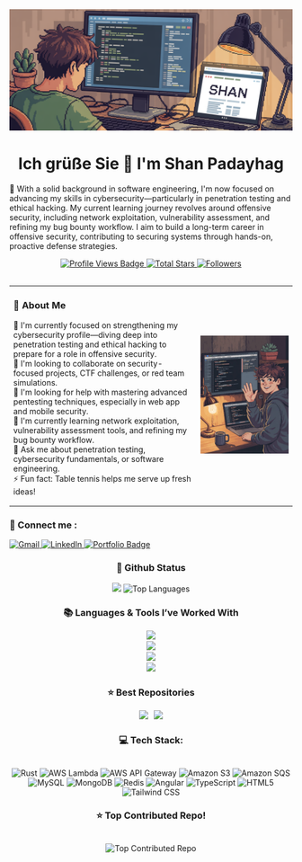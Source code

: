 <div>
  <img src="master-head.png" alt="Master Head" style="width:auto; height:auto" />
</div>

<h1 align="center">Ich grüße Sie 🙏 I'm Shan Padayhag</h1>

<p align="left">🌟 With a solid background in software engineering, I'm now focused on advancing my skills in cybersecurity—particularly in penetration testing and ethical hacking. My current learning journey revolves around offensive security, including network exploitation, vulnerability assessment, and refining my bug bounty workflow. I aim to build a long-term career in offensive security, contributing to securing systems through hands-on, proactive defense strategies.</p>

<div align="center">
  <a href="https://github.com/shanpadayhag" target="_blank">
    <img src="https://komarev.com/ghpvc/?username=shanpadayhag&label=Profile%20views&color=5e81ac&style=for-the-badge" alt="Profile Views Badge" />
  </a>

  <a href="https://github.com/shanpadayhag?tab=repositories&sort=stargazers" target="_blank">
    <img alt="Total Stars" title="Total stars on GitHub"
       src="https://img.shields.io/github/stars/shanpadayhag?style=for-the-badge&label=Stars&color=bf616a&logo=github" />
  </a>

  <a href="https://github.com/shanpadayhag?tab=followers" target="_blank">
    <img alt="Followers" title="Follow me on GitHub"
       src="https://img.shields.io/github/followers/shanpadayhag?style=for-the-badge&label=Followers&color=5e81ac&logo=github" />
  </a>
</div>

<br />

<table width="100%">
  <tr>
    <td align="left" valign="middle" width="66%">
      <h3>💫 About Me</h3>
      <p>🔐 I'm currently focused on strengthening my cybersecurity profile—diving deep into penetration testing and ethical hacking to prepare for a role in offensive security.<br>🤝 I'm looking to collaborate on security-focused projects, CTF challenges, or red team simulations.<br>🧠 I'm looking for help with mastering advanced pentesting techniques, especially in web app and mobile security.<br>🌱 I'm currently learning network exploitation, vulnerability assessment tools, and refining my bug bounty workflow.<br>💬 Ask me about penetration testing, cybersecurity fundamentals, or software engineering.<br>⚡️ Fun fact: Table tennis helps me serve up fresh ideas!</p>
    </td>
    <td align="right" valign="middle" width="34%">
      <img alt="coding-gif" width="450" src="introduction.jpeg">
    </td>
  </tr>
</table>

<div align="left">
  <h3>🧲 Connect me :</h3>
  <a href="mailto:shanpadayhag@gmail.com">
    <img width="60px" src="https://play-lh.googleusercontent.com/MaRCSacmqLlbSST5m_sJUb_tE9pTresHYgwpd4gInpcj_NVGbjLCnTe96Yx5zz893bA=w480-h960" alt="Gmail" />
  </a>

  <a href="https://www.linkedin.com/in/shanpadayhag" target="_blank">
    <img width="60px" src="https://cdn-icons-png.freepik.com/256/2496/2496097.png?semt=ais_hybrid" alt="LinkedIn" />
  </a>

  <a href="https://shanpadayhag.github.io/" target="_blank">
    <img width="60px" src="https://is1-ssl.mzstatic.com/image/thumb/Purple221/v4/64/a8/f0/64a8f040-e207-e01a-f2e3-2e5d75c68447/AppIcon-1x_U007emarketing-0-11-0-85-220-0.png/350x350.png?" alt="Portfolio Badge">
  </a>
</div>

<h3 align="center">🌱 Github Status</h3>
<div align="center">
  <img width="435" src="https://github-readme-stats.vercel.app/api?username=shanpadayhag&count_private=true&show_icons=true&theme=nord&rank_icon=github&border_radius=10"/>
  <img width="330" src="https://github-readme-stats.vercel.app/api/top-langs/?username=shanpadayhag&theme=nord&hide_border=false&include_all_commits=false&count_private=false&layout=compact" alt="Top Languages">
</div>

<h3 align="center">📚 Languages & Tools I’ve Worked With</h3>

<div align="center">
  <img src="https://skillicons.dev/icons?i=rust,c,java,ts,js,php,python,html,css" /><br>
    <img src="https://skillicons.dev/icons?i=actix,spring,laravel,nestjs,angular,nextjs,tailwindcss,astro,react" /><br>
    <img src="https://skillicons.dev/icons?i=kali,linux,ubuntu,docker,postman,git,vim,bash,vscode" /><br>
    <img src="https://skillicons.dev/icons?i=aws,cloudflare,kubernetes,nginx,postgres,mysql,mongodb,redis,vercel" /><br>
</div>

<div align="center">
  <h3>⭐️ Best Repositories</h3>
  <div style="display: flex; justify-content: center; gap: 10px;">
    <a href="https://github.com/shanpadayhag/invoice-generator">
        <img width=380 src="https://github-readme-stats.vercel.app/api/pin/?username=shanpadayhag&repo=invoice-generator&theme=light&title_color=ffffff&icon_color=ffffff&text_color=ffffff&bg_color=2e3440" /></a>
    <a href="https://github.com/shanpadayhag/savings-tracker-service-auth-handler">
        <img width=380 src="https://github-readme-stats.vercel.app/api/pin/?username=shanpadayhag&repo=savings-tracker-service-auth-handler&theme=light&title_color=ffffff&icon_color=ffffff&text_color=ffffff&bg_color=2e3440" />
    </a>
</div>

<h3>💻 Tech Stack:</h3>
<br/>
<div align="center">
   <img src="https://img.shields.io/badge/rust-%23d84800?style=for-the-badge&logo=rust" alt="Rust" />
  <img src="https://img.shields.io/badge/aws%20lambda-%23f78e05?style=for-the-badge&logo=awslambda&logoColor=white" alt="AWS Lambda" />
  <img src="https://img.shields.io/badge/aws%20api%20gateway-%23FF4F8B?style=for-the-badge&logo=amazonapigateway&logoColor=white" alt="AWS API Gateway" />
  <img src="https://img.shields.io/badge/amazon%20s3-%23569A31?style=for-the-badge&logo=amazons3&logoColor=white" alt="Amazon S3" />
  <img src="https://img.shields.io/badge/amazon%20sqs-%23FF4F8B?style=for-the-badge&logo=amazonsqs&logoColor=white" alt="Amazon SQS" />
  <img src="https://img.shields.io/badge/mysql-%234479A1?style=for-the-badge&logo=mysql&logoColor=white" alt="MySQL" />
  <img src="https://img.shields.io/badge/mongodb-%2347A248?style=for-the-badge&logo=mongodb&logoColor=white" alt="MongoDB" />
  <img src="https://img.shields.io/badge/redis-%23FF4438?style=for-the-badge&logo=redis&logoColor=white" alt="Redis" />
  <img src="https://img.shields.io/badge/angular-%230F0F11?style=for-the-badge&logo=angular&logoColor=white" alt="Angular" />
  <img src="https://img.shields.io/badge/typescript-%233178C6?style=for-the-badge&logo=typescript&logoColor=white" alt="TypeScript" />
  <img src="https://img.shields.io/badge/html5-%23E34F26?style=for-the-badge&logo=html5&logoColor=white" alt="HTML5" />
  <img src="https://img.shields.io/badge/tailwind%20css-%2306B6D4?style=for-the-badge&logo=tailwindcss&logoColor=white" alt="Tailwind CSS" />
</div>



<h3>⭐ Top Contributed Repo!</h3>
<br/>
<img src="https://github-contributor-stats.vercel.app/api?username=shanpadayhag&limit=5&theme=transparent&combine_all_yearly_contributions=true" alt="Top Contributed Repo">
